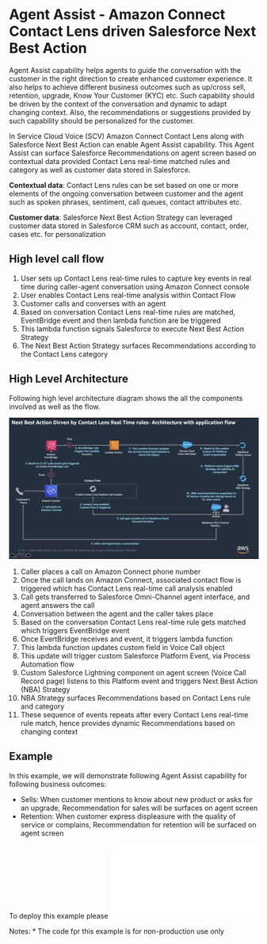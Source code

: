 # Agent Assist - Amazon Connect Contact Lens driven Salesforce Next Best Action

Agent Assist capability helps agents to guide the conversation with the customer in the right direction to create enhanced customer experience. It also helps to achieve different business outcomes such as up/cross sell, retention, upgrade, Know Your Customer (KYC) etc. Such capability should be driven by the context of the conversation and dynamic to adapt changing context. Also, the recommendations or suggestions provided by such capability should be personalized for the customer.

In Service Cloud Voice (SCV) Amazon Connect Contact Lens along with Salesforce Next Best Action can enable Agent Assist capability. This Agent Assist can surface Salesforce Recommendations on agent screen based on contextual data provided Contact Lens real-time matched rules and category as well as customer data stored in Salesforce.

**Contextual data**: Contact Lens rules can be set based on one or more elements of the ongoing conversation between customer and the agent such as spoken phrases, sentiment, call queues, contact attributes etc.

**Customer data**: Salesforce Next Best Action Strategy can leveraged customer data stored in Salesforce CRM such as account, contact, order, cases etc. for personalization

## High level call flow

1. User sets up Contact Lens real-time rules to capture key events in real time during caller-agent conversation using Amazon Connect console
2. User enables Contact Lens real-time analysis within Contact Flow
3. Customer calls and converses with an agent
4. Based on conversation Contact Lens real-time rules are matched, EventBridge event and then lambda function are be triggered
5. This lambda function signals Salesforce to execute Next Best Action Strategy
6. The Next Best Action Strategy surfaces Recommendations according to the Contact Lens category

## High Level Architecture

Following high level architecture diagram shows the all the components involved as well as the flow.

![CL Real Time NBA Architecture](Docs/cl_rt_nba_arch.png)

1. Caller places a call on Amazon Connect phone number
2. Once the call lands on Amazon Connect, associated contact flow is triggered which has Contact Lens real-time call analysis enabled
3. Call gets transferred to Salesforce Omni-Channel agent interface, and agent answers the call
4. Conversation between the agent and the caller takes place
5. Based on the conversation Contact Lens real-time rule gets matched which triggers EventBridge event
6. Once EvertBridge receives and event, it triggers lambda function
7. This lambda function updates custom field in Voice Call object
8. This update will trigger custom Salesforce Platform Event, via Process Automation flow
9. Custom Salesforce Lightning component on agent screen (Voice Call Record page) listens to this Platform event and triggers Next Best Action (NBA) Strategy
10. NBA Strategy surfaces Recommendations based on Contact Lens rule and category
11. These sequence of events repeats after every Contact Lens real-time rule match, hence provides dynamic Recommendations based on changing context

## Example

In this example, we will demonstrate following Agent Assist capability for following business outcomes:

- Sells: When customer mentions to know about new product or asks for an upgrade, Recommendation for sales will be surfaces on agent screen
- Retention: When customer express displeasure with the quality of service or complains, Recommendation for retention will be surfaced on agent screen

To deploy this example please ![click here](Docs/deployment_aws.md)

Notes: \* The code fpr this example is for non-production use only <br>
